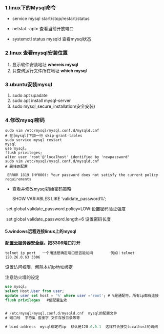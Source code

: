 ### 1.linux下的Mysql命令

* service mysql start/stop/restart/status 

* netstat -aptn 查看当前开放端口

* systemctl status mysqld  查看mysql状态

### 2.linux 查看mysql安装位置

1. 显示软件安装地址    **whereis mysql**
2. 只查询运行文件所在地址  **which mysql**

 ### 3.ubuntu安装mysql

1. sudo apt upadate
2. sudo apt install mysql-server
3. sudo mysql_secure_installation(安全安装)



### 4.修改mysql密码

```shell
sudo vim /etc/mysql/mysql.conf.d/mysqld.cnf
# 在[mysql]下加一行 skip-grant-tables
sudo service mysql restart
mysql
use mysql;
flush privileges;
alter user 'root'@'localhost' identified by 'newpassword'
sudo vim /etc/mysql/mysql.conf.d/mysqld.cnf
# 删掉原配置
```



` ERROR 1819 (HY000): Your password does not satisfy the current policy requirements`

* 查看并修改mysql初始密码策略

   SHOW VARIABLES LIKE ‘validate_password%’;

​        set global validate_password.policy=LOW 设置密码验证强度

​        set global validate_password.length=6  设置密码长度

#### 5.windows远程连接linux上的mysql

**配置云服务器安全组，把3306端口打开**

`telnet ip port   一个用途是确定端口是否能访问        例如：telnet 120.26.0.63 3306  ` 

设置访问权限，解除本机ip地址绑定

注意防火墙的设定

```sql
use mysql;
select Host,User from user;
update user set host = '%' where user ='root'; # %是通配符，所有ip都有连接权限
flush privileges   #使配置生效


# /etc/mysql/mysql.conf.d/mysqld.cnf  mysql的配置文件
# 端口号  字符集 套接字 文件存放目录等等

# bind-address  mysql绑定的ip  默认是120.0.0.1  这样只会接受localhost的访问 #注释掉 或设为 0.0.0.0
```

